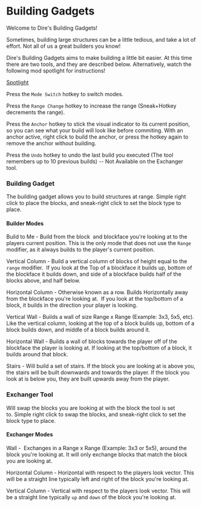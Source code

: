 # Building Gadgets
Welcome to Dire's Building Gadgets!

Sometimes, building large structures can be a little tedious, and take a lot of effort. Not all of us a great builders you know!

Dire's Building Gadgets aims to make building a little bit easier. At this time there are two tools, and they are described below. Alternatively, watch the following mod spotlight for instructions!

[Spotlight](https://youtu.be/D4Ib4h7aTSk)

Press the `Mode Switch` hotkey to switch modes.

Press the `Range Change` hotkey to increase the range (Sneak+Hotkey decrements the range). 

Press the `Anchor` hotkey to stick the visual indicator to its current position, so you can see what your build will look like before commiting. With an anchor active, right click to build the anchor, or press the hotkey again to remove the anchor without building.

Press the `Undo` hotkey to undo the last build you executed (The tool remembers up to 10 previous builds) -- Not Available on the Exchanger tool. 

### Building Gadget

The building gadget allows you to build structures at range. Simple right click to place the blocks, and sneak-right click to set the block type to place. 

#### Builder Modes

Build to Me - Build from the block  and blockface you're looking at to the players current position. This is the only mode that does not use the `Range` modifier, as it always builds to the player's current position. 

Vertical Column - Build a vertical column of blocks of height equal to the `range` modifier.  If you look at the Top of a blockface it builds up, bottom of the blockface it builds down, and side of a blockface builds half of the blocks above, and half below. 

Horizontal Column - Otherwise known as a row. Builds Horizontally away from the blockface you're looking at.  If you look at the top/bottom of a block, it builds in the direction your player is looking. 

Vertical Wall - Builds a wall of size Range x Range (Example: 3x3, 5x5, etc). Like the vertical column, looking at the top of a block builds up, bottom of a block builds down, and middle of a block builds around it. 

Horizontal Wall - Builds a wall of blocks towards the player off of the blockface the player is looking at. If looking at the top/bottom of a block, it builds around that block. 

Stairs - Will build a set of stairs. If the block you are looking at is above you, the stairs will be built downwards and towards the player. If the block you look at is below you, they are built upwards away from the player. 

### Exchanger Tool

Will swap the blocks you are looking at with the block the tool is set to. Simple right click to swap the blocks, and sneak-right click to set the block type to place. 

#### Exchanger Modes

Wall -  Exchanges in a Range x Range (Example: 3x3 or 5x5), around the block you're looking at. It will only exchange blocks that match the block you are looking at. 

Horizontal Column - Horizontal with respect to the players look vector. This will be a straight line typically left and right of the block you're looking at. 

Vertical Column - Vertical with respect to the players look vector. This will be a straight line typically `up` and `down` of the block you're looking at.
